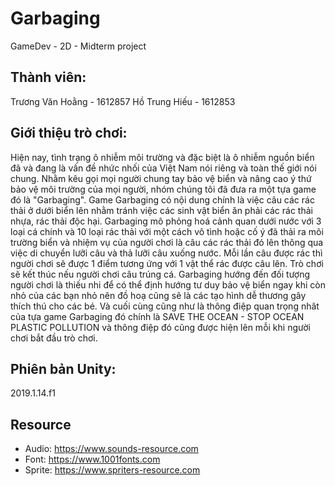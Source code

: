 # Garbaging
 GameDev - 2D - Midterm project
## Thành viên: 
 Trương Văn Hoằng - 1612857
 Hồ Trung Hiếu - 1612853
## Giới thiệu trò chơi:
 Hiện nay, tình trạng ô nhiễm môi trường và đặc biệt là ô nhiễm nguồn biển đã và đang là vấn đề nhức nhối của Việt Nam nói riêng và toàn thế giới nói chung. Nhằm kêu gọi mọi người chung tay bảo vệ biển và nâng cao ý thứ bảo vệ môi trường của mọi người, nhóm chúng tôi đã đưa ra một tựa game đó là "Garbaging". 
 Game Garbaging có nội dung chính là việc câu các rác thải ở dưới biển lên nhằm tránh việc các sinh vật biển ăn phải các rác thải nhựa, rác thải độc hại. Garbaging mô phỏng hoá cảnh quan dưới nước với 3 loại cá chính và 10 loại rác thải với một cách vô tình hoặc cố ý đã thải ra môi trường biển và nhiệm vụ của người chơi là câu các rác thải đó lên thông qua việc di chuyển lưỡi câu và thả lưỡi câu xuống nước. Mỗi lần câu được rác thì người chơi sẽ được 1 điểm tương ứng với 1 vật thể rác được câu lên. Trò chơi sẽ kết thúc nếu người chơi câu trúng cá. 
 Garbaging hướng đến đối tượng người chơi là thiếu nhi để có thể định hướng tư duy bảo vệ biển ngay khi còn nhỏ của các bạn nhỏ nên đồ hoạ cũng sẽ là các tạo hình dễ thương gây thích thú cho các bé. 
 Và cuối cùng cũng như là thông điệp quan trọng nhât của tựa game Garbaging đó chính là SAVE THE OCEAN - STOP OCEAN PLASTIC POLLUTION và thông điệp đó cũng được hiện lên mỗi khi người chơi bắt đầu trò chơi. 
## Phiên bản Unity:
 2019.1.14.f1
## Resource
 - Audio: https://www.sounds-resource.com
 - Font: https://www.1001fonts.com
 - Sprite: https://www.spriters-resource.com
